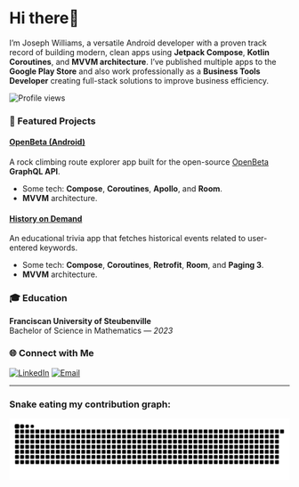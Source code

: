 # Hi there👋

I’m Joseph Williams, a versatile Android developer with a proven track record of building modern, clean apps using **Jetpack Compose**, **Kotlin Coroutines**, and **MVVM architecture**. I’ve published multiple apps to the **Google Play Store** and also work professionally as a **Business Tools Developer** creating full-stack solutions to improve business efficiency.

![Profile views](https://komarev.com/ghpvc/?username=Joseph1864&label=Profile%20views&color=0e75b6&style=flat)

### 📱 Featured Projects

#### [OpenBeta (Android)](https://play.google.com/store/apps/details?id=io.openbeta)
A rock climbing route explorer app built for the open-source [OpenBeta](https://openbeta.io/) **GraphQL API**. 
- Some tech: **Compose**, **Coroutines**, **Apollo**, and **Room**.
- **MVVM** architecture.

#### [History on Demand](https://github.com/Joseph1864/History-On-Demand)
An educational trivia app that fetches historical events related to user-entered keywords.  
- Some tech: **Compose**, **Coroutines**, **Retrofit**, **Room**, and **Paging 3**.  
- **MVVM** architecture.

### 🎓 Education

**Franciscan University of Steubenville**  
Bachelor of Science in Mathematics — *2023*  

### 🌐 Connect with Me

[![LinkedIn](https://img.shields.io/badge/LinkedIn-0077B5?style=for-the-badge&logo=linkedin&logoColor=white)](https://www.linkedin.com/in/joseph-williams-911735283/)
[![Email](https://img.shields.io/badge/Email-D14836?style=for-the-badge&logo=gmail&logoColor=white)](mailto:Josephwilliamsm99@gmail.com) 

---
### Snake eating my contribution graph:
![Snake animation](https://github.com/Joseph1864/Joseph1864/blob/output/snake.svg)
